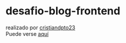 # desafio-blog-frontend

realizado por [cristiandpto23](https://github.com/cristiandpto23/) <br>
Puede verse [aquí](https://cristiandpto23.github.io/desafio-blog-frontend/)

